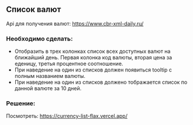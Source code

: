 ## Список валют
Api для получения валют: https://www.cbr-xml-daily.ru/

### Необходимо сделать:
* Отобразить в трех колонках список всех доступных валют на ближайший день. Первая колонка код валюты, вторая цена за еденицу, третья процентное соотношение.
* При наведение на один из списков должен появиться tooltip с полным названием валюты.
* При наведение на один из списков должено тображается список по данной валюте за 10 дней.

### Решение:
Посмотреть: https://currency-list-flax.vercel.app/
